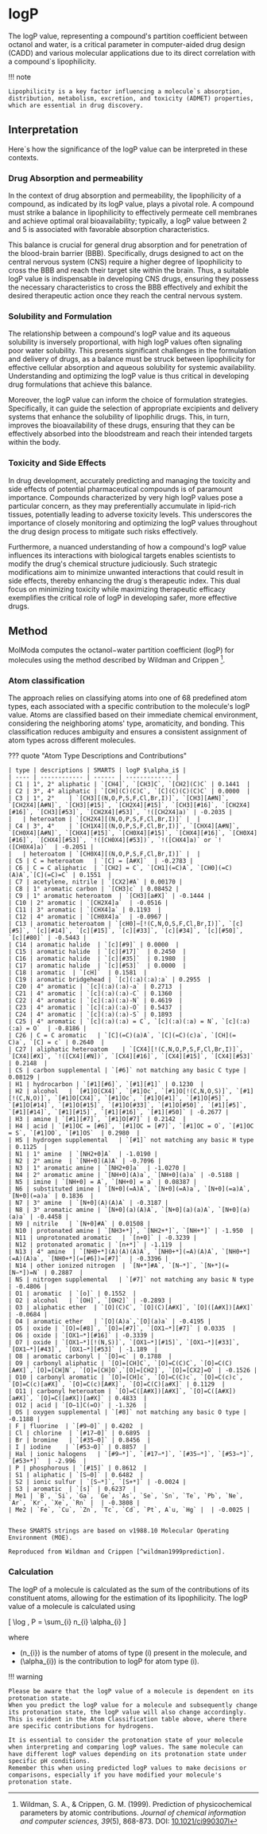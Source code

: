 # logP

The logP value, representing a compound's partition coefficient between octanol and water, is a critical parameter in computer-aided drug design (CADD) and various molecular applications due to its direct correlation with a compound`s lipophilicity.

!!! note

    Lipophilicity is a key factor influencing a molecule`s absorption, distribution, metabolism, excretion, and toxicity (ADMET) properties, which are essential in drug discovery.

## Interpretation

Here`s how the significance of the logP value can be interpreted in these contexts.

### Drug Absorption and permeability

In the context of drug absorption and permeability, the lipophilicity of a compound, as indicated by its logP value, plays a pivotal role.
A compound must strike a balance in lipophilicity to effectively permeate cell membranes and achieve optimal oral bioavailability; typically, a logP value between 2 and 5 is associated with favorable absorption characteristics.

This balance is crucial for general drug absorption and for penetration of the blood-brain barrier (BBB).
Specifically, drugs designed to act on the central nervous system (CNS) require a higher degree of lipophilicity to cross the BBB and reach their target site within the brain.
Thus, a suitable logP value is indispensable in developing CNS drugs, ensuring they possess the necessary characteristics to cross the BBB effectively and exhibit the desired therapeutic action once they reach the central nervous system.

### Solubility and Formulation

The relationship between a compound's logP value and its aqueous solubility is inversely proportional, with high logP values often signaling poor water solubility.
This presents significant challenges in the formulation and delivery of drugs, as a balance must be struck between lipophilicity for effective cellular absorption and aqueous solubility for systemic availability.
Understanding and optimizing the logP value is thus critical in developing drug formulations that achieve this balance.

Moreover, the logP value can inform the choice of formulation strategies.
Specifically, it can guide the selection of appropriate excipients and delivery systems that enhance the solubility of lipophilic drugs.
This, in turn, improves the bioavailability of these drugs, ensuring that they can be effectively absorbed into the bloodstream and reach their intended targets within the body.

### Toxicity and Side Effects

In drug development, accurately predicting and managing the toxicity and side effects of potential pharmaceutical compounds is of paramount importance.
Compounds characterized by very high logP values pose a particular concern, as they may preferentially accumulate in lipid-rich tissues, potentially leading to adverse toxicity levels.
This underscores the importance of closely monitoring and optimizing the logP values throughout the drug design process to mitigate such risks effectively.

Furthermore, a nuanced understanding of how a compound's logP value influences its interactions with biological targets enables scientists to modify the drug's chemical structure judiciously.
Such strategic modifications aim to minimize unwanted interactions that could result in side effects, thereby enhancing the drug`s therapeutic index.
This dual focus on minimizing toxicity while maximizing therapeutic efficacy exemplifies the critical role of logP in developing safer, more effective drugs.

## Method

MolModa computes the octanol−water partition coefficient (logP) for molecules using the method described by Wildman and Crippen [^wildman1999prediction].

### Atom classification

The approach relies on classifying atoms into one of 68 predefined atom types, each associated with a specific contribution to the molecule's logP value.
Atoms are classified based on their immediate chemical environment, considering the neighboring atoms' type, aromaticity, and bonding.
This classification reduces ambiguity and ensures a consistent assignment of atom types across different molecules.

??? quote "Atom Type Descriptions and Contributions"

    | type | descriptions | SMARTS | logP $\alpha_i$ |
    | ---- | ------------ | ------ | ------------- |
    | C1 | 1°, 2° aliphatic | `[CH4]`, `[CH3]C`, `[CH2](C)C` | 0.1441  |
    | C2 | 3°, 4° aliphatic | `[CH](C)(C)C`, `[C](C)(C)(C)C` | 0.0000  |
    | C3 | 1°, 2°    | `[CH3][(N,O,P,S,F,Cl,Br,I)]`, `[CH3][A#N]`, `[CH2X4][A#N]`, `[CH3][#15]`, `[CH2X4][#15]`, `[CH3][#16]`, `[CH2X4][#16]`, `[CH3][#53]`, `[CH2X4][#53]`, `!([CH2X4]a)` | -0.2035 |
    |   | heteroatom | `[CH2X4][(N,O,P,S,F,Cl,Br,I)]` |  |
    | C4 | 3°, 4°    | `[CH1X4][(N,O,P,S,F,Cl,Br,I)]`, `[CHX4][A#N]`, `[CH0X4][A#N]`, `[CHX4][#15]`, `[CH0X4][#15]`, `[CHX4][#16]`, `[CH0X4][#16]`, `[CHX4][#53]`, `!([CH0X4][#53])`, `!([CHX4]a)` or `!([CH0X4]a)`  | -0.2051 |
    |   | heteroatom | `[CH0X4][(N,O,P,S,F,Cl,Br,I)]` |  |
    | C5 | C = heteroatom   | `[C] = [A#X]`  | -0.2783 |
    | C6 | C = C aliphatic  | `[CH2] = C`, `[CH1](=C)A`, `[CH0](=C)(A)A`,`[C](=C)=C` | 0.1551  |
    | C7 | acetylene, nitrile | `[CX2]#A` | 0.00170 |
    | C8 | 1° aromatic carbon | `[CH3]c` | 0.08452 |
    | C9 | 1° aromatic heteroatom  | `[CH3][a#X]` | -0.1444 |
    | C10 | 2° aromatic | `[CH2X4]a`  | -0.0516 |
    | C11 | 3° aromatic | `[CHX4]a` | 0.1193  |
    | C12 | 4° aromatic | `[CH0X4]a`  | -0.0967 |
    | C13 | aromatic heteroatom | `[cH0]−[!(C,N,O,S,F,Cl,Br,I)]`, `[c][#5]`, `[c][#14]`, `[c][#15]`, `[c][#33]`, `[c][#34]`, `[c][#50]`, `[c][#80]` | -0.5443 |
    | C14 | aromatic halide  | `[c][#9]` | 0.0000  |
    | C15 | aromatic halide  | `[c][#17]`  | 0.2450  |
    | C16 | aromatic halide  | `[c][#35]`  | 0.1980  |
    | C17 | aromatic halide  | `[c][#53]`  | 0.0000  |
    | C18 | aromatic  | `[cH]`  | 0.1581  |
    | C19 | aromatic bridgehead | `[c](:a)(:a):a` | 0.2955  |
    | C20 | 4° aromatic | `[c](:a)(:a)-a` | 0.2713  |
    | C21 | 4° aromatic | `[c](:a)(:a)-C` | 0.1360  |
    | C22 | 4° aromatic | `[c](:a)(:a)-N` | 0.4619  |
    | C23 | 4° aromatic | `[c](:a)(:a)-O` | 0.5437  |
    | C24 | 4° aromatic | `[c](:a)(:a)-S` | 0.1893  |
    | C25 | 4° aromatic | `[c](:a)(:a) = C`, `[c](:a)(:a) = N`, `[c](:a)(:a) = O`  | -0.8186 |
    | C26 | C = C aromatic   | `[C](=C)(a)A`, `[C](=C)(c)a`, `[CH](= C)a`, `[C] = c` | 0.2640  |
    | C27 | aliphatic heteroatom    | `[CX4][!(C,N,O,P,S,F,Cl,Br,I)]`, `[CX4][#X]`, `!([CX4][#N])`, `[CX4][#16]`, `[CX4][#15]`, `[CX4][#53]` | 0.2148  |
    | CS | carbon supplemental | `[#6]` not matching any basic C type | 0.08129 |
    | H1 | hydrocarbon | `[#1][#6]`, `[#1][#1]` | 0.1230  |
    | H2 | alcohol   | `[#1]O[CX4]`, `[#1]Oc`, `[#1]O[!(C,N,O,S)]`, `[#1][!(C,N,O)]`, `[#1]O[CX4]`, `[#1]Oc`, `[#1]O[#1]`, `[#1]O[#5]`, `[#1]O[#14]`, `[#1]O[#15]`, `[#1]O[#33]`, `[#1]O[#50]`, `[#1][#5]`, `[#1][#14]`, `[#1][#15]`, `[#1][#16]`, `[#1][#50]` | -0.2677 |
    | H3 | amine | `[#1][#7]`, `[#1]O[#7]` | 0.2142  |
    | H4 | acid | `[#1]OC = [#6]`, `[#1]OC = [#7]`, `[#1]OC = O`, `[#1]OC = S`, `[#1]OO`, `[#1]OS`  | 0.2980  |
    | HS | hydrogen supplemental   | `[#1]` not matching any basic H type | 0.1125  |
    | N1 | 1° amine  | `[NH2+0]A`  | -1.0190 |
    | N2 | 2° amine  | `[NH+0](A)A` | -0.7096 |
    | N3 | 1° aromatic amine | `[NH2+0]a`  | -1.0270 |
    | N4 | 2° aromatic amine | `[NH+0](A)a`, `[NH+0](a)a` | -0.5188 |
    | N5 | imine | `[NH+0] = A`, `[NH+0] = a` | 0.08387 |
    | N6 | substituted imine | `[N+0](=A)A`, `[N+0](=A)a`, `[N+0](=a)A`, `[N+0](=a)a` | 0.1836  |
    | N7 | 3° amine  | `[N+0](A)(A)A` | -0.3187 |
    | N8 | 3° aromatic amine | `[N+0](a)(A)A`, `[N+0](a)(a)A`, `[N+0](a)(a)a` | -0.4458 |
    | N9 | nitrile   | `[N+0]#A` | 0.01508 |
    | N10 | protonated amine | `[NH3+*]`, `[NH2+*]`, `[NH+*]` | -1.950  |
    | N11 | unprotonated aromatic   | `[n+0]` | -0.3239 |
    | N12 | protonated aromatic | `[n+*]` | -1.119  |
    | N13 | 4° amine  | `[NH0+*](A)(A)(A)A`, `[NH0+*](=A)(A)A`, `[NH0+*](=A)(A)a`, `[NH0+*](=[#6])=[#7]`  | -0.3396 |
    | N14 | other ionized nitrogen  | `[N+*]#A`, `[N−*]`, `[N+*](=[N−*])=N` | 0.2887  |
    | NS | nitrogen supplemental   | `[#7]` not matching any basic N type | -0.4806 |
    | O1 | aromatic  | `[o]` | 0.1552  |
    | O2 | alcohol   | `[OH]`, `[OH2]` | -0.2893 |
    | O3 | aliphatic ether  | `[O](C)C`, `[O](C)[A#X]`, `[O]([A#X])[A#X]` | -0.0684 |
    | O4 | aromatic ether   | `[O](A)a`,`[O](a)a` | -0.4195 |
    | O5 | oxide | `[O]=[#8]`, `[O]=[#7]`, `[OX1−*][#7]` | 0.0335  |
    | O6 | oxide | `[OX1−*][#16]` | -0.3339 |
    | O7 | oxide | `[OX1−*][!(N,S)]`, `[OX1−*][#15]`, `[OX1−*][#33]`, `[OX1−*][#43]`, `[OX1−*][#53]` | -1.189  |
    | O8 | aromatic carbonyl | `[O]=c` | 0.1788  |
    | O9 | carbonyl aliphatic | `[O]=[CH]C`, `[O]=C(C)C`, `[O]=C(C)[A#X]`,`[O]=[CH]N`, `[O]=[CH]O`,`[O]=[CH2]`, `[O]=[CX2]=O` | -0.1526 |
    | O10 | carbonyl aromatic | `[O]=[CH]c`, `[O]=C(C)c`, `[O]=C(c)c`, `[O]=C(c)[a#X]`, `[O]=C(c)[A#X]`, `[O]=C(C)[a#X]` | 0.1129  |
    | O11 | carbonyl heteroatom | `[O]=C([A#X])[A#X]`, `[O]=C([A#X])[a#X]`, `[O]=C([a#X])[a#X]` | 0.4833  |
    | O12 | acid | `[O−1]C(=O)` | -1.326  |
    | OS | oxygen supplemental | `[#8]` not matching any basic O type | -0.1188 |
    | F | fluorine  | `[#9−0]` | 0.4202  |
    | Cl | chlorine  | `[#17−0]` | 0.6895  |
    | Br | bromine   | `[#35−0]` | 0.8456  |
    | I | iodine    | `[#53−0]` | 0.8857  |
    | Hal | ionic halogens   | `[#9−*]`, `[#17−*]`, `[#35−*]`, `[#53−*]`, `[#53+*]`  | -2.996  |
    | P | phosphorous | `[#15]` | 0.8612  |
    | S1 | aliphatic | `[S−0]` | 0.6482  |
    | S2 | ionic sulfur | `[S−*]`, `[S+*]` | -0.0024 |
    | S3 | aromatic  | `[s]` | 0.6237  |
    | Me1 | `B`, `Si`, `Ga`, `Ge`, `As`, `Se`, `Sn`, `Te`, `Pb`, `Ne`, `Ar`, `Kr`, `Xe`, `Rn` |  | -0.3808 |
    | Me2 | `Fe`, `Cu`, `Zn`, `Tc`, `Cd`, `Pt`, A`u, `Hg` |  | -0.0025 |


    These SMARTS strings are based on v1988.10 Molecular Operating Environment (MOE).

    Reproduced from Wildman and Crippen [^wildman1999prediction].

### Calculation

The logP of a molecule is calculated as the sum of the contributions of its constituent atoms, allowing for the estimation of its lipophilicity.
The logP value of a molecule is calculated using

\[ \log \, P = \sum_{i} n_{i} \alpha_{i} \]

where

-   \(n_{i}\) is the number of atoms of type \(i\) present in the molecule, and
-   \(\alpha_{i}\) is the contribution to logP for atom type \(i\).

!!! warning

    Please be aware that the logP value of a molecule is dependent on its protonation state.
    When you predict the logP value for a molecule and subsequently change its protonation state, the logP value will also change accordingly.
    This is evident in the Atom Classification table above, where there are specific contributions for hydrogens.

    It is essential to consider the protonation state of your molecule when interpreting and comparing logP values. The same molecule can have different logP values depending on its protonation state under specific pH conditions.
    Remember this when using predicted logP values to make decisions or comparisons, especially if you have modified your molecule's protonation state.

<!-- REFERENCES -->

[^wildman1999prediction]: Wildman, S. A., & Crippen, G. M. (1999). Prediction of physicochemical parameters by atomic contributions. *Journal of chemical information and computer sciences, 39*(5), 868-873. DOI: [10.1021/ci990307l](https://doi.org/10.1021/ci990307l)

